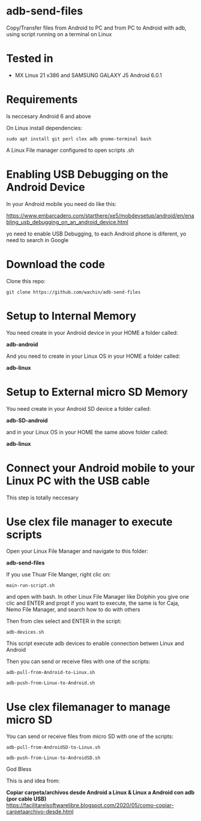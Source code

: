 # adb-send-files
Copy/Transfer files from Android to PC and from PC to Android with adb, using script running on a terminal on Linux

# Tested in

- MX Linux 21 x386 and SAMSUNG GALAXY J5 Android 6.0.1



# Requirements
Is neccesary Android 6 and above

On Linux install dependencies:

    sudo apt install git perl clex adb gnome-terminal bash

A Linux File manager configured to open scripts .sh 


# Enabling USB Debugging on the Android Device
In your Android mobile you need do like this:

https://www.embarcadero.com/starthere/xe5/mobdevsetup/android/en/enabling_usb_debugging_on_an_android_device.html 

yo need to enable USB Debugging, to each Android phone is diferent, yo need to search in Google


# Download the code
Clone this repo:

    git clone https://github.com/wachin/adb-send-files

    
# Setup to Internal Memory
You need create in your Android device in your HOME a folder called:

**adb-android**

And you need to create in your Linux OS in your HOME a folder called:

**adb-linux**


# Setup to External micro SD Memory
You need create in your Android SD device a folder called:

**adb-SD-android**

and in your Linux OS in your HOME the same above folder called:

**adb-linux**

# Connect your Android mobile to your Linux PC with the USB cable
This step is totally neccesary


# Use clex file manager to execute scripts
Open your Linux File Manager and navigate to this folder:

**adb-send-files**

If you use Thuar File Manger, right clic on:

    main-run-script.sh

and open with bash. In other Linux File Manager like Dolphin you give one clic and ENTER and propt if you want to execute, the same is for Caja, Nemo File Manager, and search how to do with others

Then from clex select and ENTER in the script:

    adb-devices.sh

This script execute adb devices to enable connection betwen Linux and Android

Then you can send or receive files with one of the scripts:

    adb-pull-from-Android-to-Linux.sh

    adb-push-from-Linux-to-Android.sh


# Use clex filemanager to manage micro SD
You can send or receive files from micro SD with one of the scripts:

    adb-pull-from-AndroidSD-to-Linux.sh
    
    adb-push-from-Linux-to-AndroidSD.sh


God Bless


This is and idea from:

**Copiar carpeta/archivos desde Android a Linux & Linux a Android con adb (por cable USB)**  
https://facilitarelsoftwarelibre.blogspot.com/2020/05/como-copiar-carpetaarchivo-desde.html

